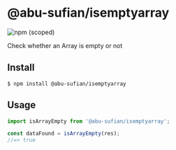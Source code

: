 # @abu-sufian/isemptyarray

<img alt="npm (scoped)" src="https://img.shields.io/npm/v/@abu-sufian/isemptyarray">

Check whether an Array is empty or not

## Install

```
$ npm install @abu-sufian/isemptyarray
```

## Usage

```js
import isArrayEmpty from '@abu-sufian/isemptyarray';

const dataFound = isArrayEmpty(res);
//=> true
```
